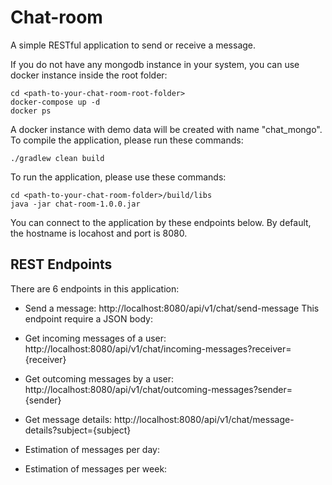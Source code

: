 # Chat-room

A simple RESTful application to send or receive a message. 

If you do not have any mongodb instance in your system, you can use docker instance inside the root folder: 
``` 
cd <path-to-your-chat-room-root-folder>
docker-compose up -d
docker ps
``` 
A docker instance with demo data will be created with name "chat_mongo".
To compile the application, please run these commands:
``` 
./gradlew clean build
``` 
To run the application, please use these commands:
``` 
cd <path-to-your-chat-room-folder>/build/libs
java -jar chat-room-1.0.0.jar
``` 
You can connect to the application by these endpoints below. By default, the hostname is locahost and port is 8080.

## REST Endpoints
There are 6 endpoints in this application:

- Send a message: http://localhost:8080/api/v1/chat/send-message
  This endpoint require a JSON body:
  
- Get incoming messages of a user: http://localhost:8080/api/v1/chat/incoming-messages?receiver={receiver}
- Get outcoming messages by a user: http://localhost:8080/api/v1/chat/outcoming-messages?sender={sender}
- Get message details: http://localhost:8080/api/v1/chat/message-details?subject={subject}
- Estimation of messages per day: 
- Estimation of messages per week:
